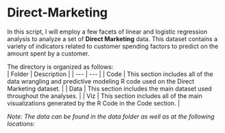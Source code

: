 # Direct-Marketing
In this script, I will employ a few facets of linear and logistic regression analysis to analyze a set of **Direct Marketing** data. This dataset contains a variety of indicators related to customer spending factors to predict on the amount spent by a customer.  
 
The directory is organized as follows:  
| Folder | Description |
| --- | --- |
| Code | This section includes all of the data wrangling and predictive modeling R code used on the Direct Marketing dataset. |
| Data | This section includes the main dataset used throughout the analyses. |
| Viz | This section includes all of the main visualizations generated by the R Code in the Code section. |  


*Note: The data can be found in the data folder as well as at the following locations:*  
  